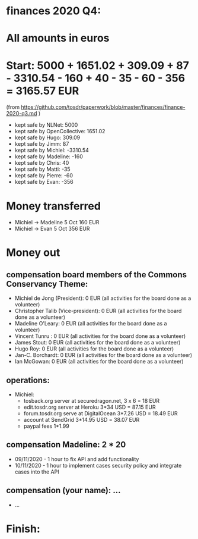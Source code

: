 # finances 2020 Q4:

# All amounts in euros
# Start: 5000 + 1651.02 + 309.09 + 87 - 3310.54 - 160 + 40 - 35 - 60 - 356 = 3165.57 EUR
(from https://github.com/tosdr/paperwork/blob/master/finances/finance-2020-q3.md )
* kept safe by NLNet: 5000
* kept safe by OpenCollective: 1651.02
* kept safe by Hugo: 309.09
* kept safe by Jimm: 87
* kept safe by Michiel: -3310.54
* kept safe by Madeline: -160
* kept safe by Chris: 40
* kept safe by Matti: -35
* kept safe by Pierre: -60
* kept safe by Evan: -356

# Money transferred
* Michiel -> Madeline 5 Oct 160 EUR
* Michiel -> Evan 5 Oct 356 EUR

# Money out

## compensation board members of the Commons Conservancy Theme:
  * Michiel de Jong (President):		0 EUR (all activities for the board done as a volunteer)
  * Christopher Talib (Vice-president):		0 EUR (all activities for the board done as a volunteer)
  * Madeline O'Leary:				0 EUR (all activities for the board done as a volunteer)
  * Vincent Tunru :				0 EUR (all activities for the board done as a volunteer)
  * James Stout:				0 EUR (all activities for the board done as a volunteer)
  * Hugo Roy:					0 EUR (all activities for the board done as a volunteer)
  * Jan-C. Borchardt:				0 EUR (all activities for the board done as a volunteer)
  * Ian McGowan:				0 EUR (all activities for the board done as a volunteer)

## operations:
  * Michiel:
    * tosback.org server at securedragon.net, 3 x 6 = 18 EUR
    * edit.tosdr.org server at Heroku 3*34 USD = 87.15 EUR
    * forum.tosdr.org serve at DigitalOcean 3*7.26 USD = 18.49 EUR
    * account at SendGrid 3*14.95 USD = 38.07 EUR
    * paypal fees 1*1.99

## compensation Madeline: 2 * 20
  * 09/11/2020 - 1 hour to fix API and add functionality
  * 10/11/2020 - 1 hour to implement cases security policy and integrate cases into the API

## compensation (your name): ...
  * ...

# Finish:
